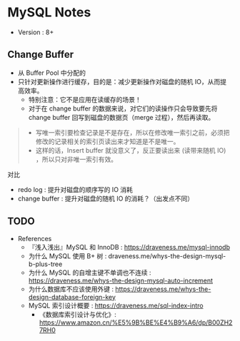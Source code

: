 # MySQL Notes

- Version : 8+

## Change Buffer

- 从 Buffer Pool 中分配的
- 只针对更新操作进行缓存，目的是：减少更新操作对磁盘的随机 IO，从而提高效率。
    - 特别注意：它不是应用在读缓存的场景！
    - 对于在 change buffer 的数据来说，对它们的读操作只会导致要先将 change buffer 回写到磁盘的数据页（merge 过程），然后再读取。

> - 写唯一索引要检查记录是不是存在，所以在修改唯一索引之前，必须把修改的记录相关的索引页读出来才知道是不是唯一。
> - 这样的话，Insert buffer 就没意义了，反正要读出来 (读带来随机 IO) ，所以只对非唯一索引有效。

对比

- redo log : 提升对磁盘的顺序写的 IO 消耗
- change buffer : 提升对磁盘的随机 IO 的消耗？（出发点不同）

## TODO

- References
    - 『浅入浅出』MySQL 和 InnoDB : https://draveness.me/mysql-innodb
    - 为什么 MySQL 使用 B+ 树 : draveness.me/whys-the-design-mysql-b-plus-tree
    - 为什么 MySQL 的自增主键不单调也不连续 : https://draveness.me/whys-the-design-mysql-auto-increment
    - 为什么数据库不应该使用外键 : https://draveness.me/whys-the-design-database-foreign-key
    - MySQL 索引设计概要 : https://draveness.me/sql-index-intro
        - 《数据库索引设计与优化》: https://www.amazon.cn/%E5%9B%BE%E4%B9%A6/dp/B00ZH27RH0
